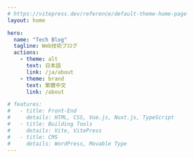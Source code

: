 ```yaml
---
# https://vitepress.dev/reference/default-theme-home-page
layout: home

hero:
  name: "Tech Blog"
  tagline: Web技術ブログ
  actions:
    - theme: alt
      text: 日本語
      link: /ja/about
    - theme: brand
      text: 繁體中文
      link: /about

# features:
#   - title: Front-End
#     details: HTML, CSS, Vue.js, Nuxt.js, TypeScript
#   - title: Building Tools
#     details: Vite, VitePress
#   - title: CMS
#     details: WordPress, Movable Type
---
```


